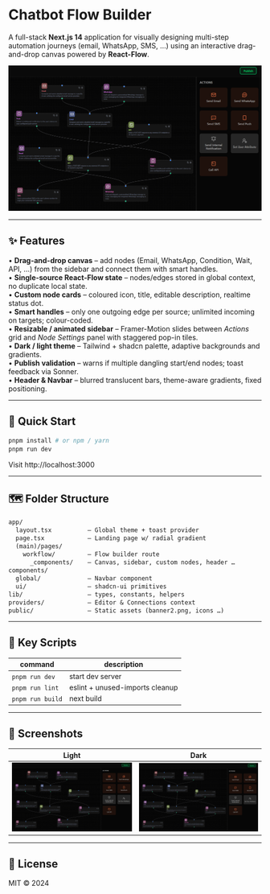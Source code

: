 

# Chatbot Flow Builder

A full-stack **Next.js 14** application for visually designing multi-step automation journeys (email, WhatsApp, SMS, …) using an interactive drag-and-drop canvas powered by **React-Flow**.

![Flow Builder banner](public/temp-banner2.png)

---

## ✨ Features

• **Drag-and-drop canvas** – add nodes (Email, WhatsApp, Condition, Wait, API, …) from the sidebar and connect them with smart handles.  
• **Single-source React-Flow state** – nodes/edges stored in global context, no duplicate local state.  
• **Custom node cards** – coloured icon, title, editable description, realtime status dot.  
• **Smart handles** – only one outgoing edge per source; unlimited incoming on targets; colour-coded.  
• **Resizable / animated sidebar** – Framer-Motion slides between _Actions_ grid and _Node Settings_ panel with staggered pop-in tiles.  
• **Dark / light theme** – Tailwind + shadcn palette, adaptive backgrounds and gradients.  
• **Publish validation** – warns if multiple dangling start/end nodes; toast feedback via Sonner.  
• **Header & Navbar** – blurred translucent bars, theme-aware gradients, fixed positioning.  

---

## 🚀 Quick Start

```bash
pnpm install # or npm / yarn
pnpm run dev
```

Visit http://localhost:3000

---

## 🗺️ Folder Structure

```
app/
  layout.tsx          – Global theme + toast provider
  page.tsx            – Landing page w/ radial gradient
  (main)/pages/
    workflow/         – Flow builder route
      _components/    – Canvas, sidebar, custom nodes, header …
components/
  global/             – Navbar component
  ui/                 – shadcn-ui primitives
lib/                  – types, constants, helpers
providers/            – Editor & Connections context
public/               – Static assets (banner2.png, icons …)
```

---

## 🔑 Key Scripts

| command            | description                       |
|--------------------|-----------------------------------|
| `pnpm run dev`     | start dev server                  |
| `pnpm run lint`    | eslint + unused-imports cleanup   |
| `pnpm run build`   | next build                        |

---

## 📸 Screenshots

| Light | Dark |
|-------|------|
| ![](public/temp-banner2.png) | ![](public/temp-banner2.png) |

---

## 📝 License

MIT © 2024
